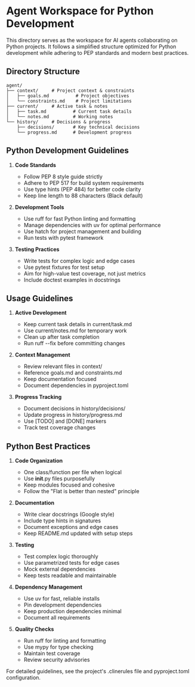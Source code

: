 # Agent Workspace for Python Development

This directory serves as the workspace for AI agents collaborating on Python projects. It follows a simplified structure optimized for Python development while adhering to PEP standards and modern best practices.

## Directory Structure

```
agent/
├── context/     # Project context & constraints
│   ├── goals.md          # Project objectives
│   └── constraints.md    # Project limitations
├── current/     # Active task & notes
│   ├── task.md          # Current task details
│   └── notes.md         # Working notes
└── history/     # Decisions & progress
    ├── decisions/       # Key technical decisions
    └── progress.md      # Development progress
```

## Python Development Guidelines

1. **Code Standards**
   - Follow PEP 8 style guide strictly
   - Adhere to PEP 517 for build system requirements
   - Use type hints (PEP 484) for better code clarity
   - Keep line length to 88 characters (Black default)

2. **Development Tools**
   - Use ruff for fast Python linting and formatting
   - Manage dependencies with uv for optimal performance
   - Use hatch for project management and building
   - Run tests with pytest framework

3. **Testing Practices**
   - Write tests for complex logic and edge cases
   - Use pytest fixtures for test setup
   - Aim for high-value test coverage, not just metrics
   - Include doctest examples in docstrings

## Usage Guidelines

1. **Active Development**
   - Keep current task details in current/task.md
   - Use current/notes.md for temporary work
   - Clean up after task completion
   - Run ruff --fix before committing changes

2. **Context Management**
   - Review relevant files in context/
   - Reference goals.md and constraints.md
   - Keep documentation focused
   - Document dependencies in pyproject.toml

3. **Progress Tracking**
   - Document decisions in history/decisions/
   - Update progress in history/progress.md
   - Use [TODO] and [DONE] markers
   - Track test coverage changes

## Python Best Practices

1. **Code Organization**
   - One class/function per file when logical
   - Use __init__.py files purposefully
   - Keep modules focused and cohesive
   - Follow the "Flat is better than nested" principle

2. **Documentation**
   - Write clear docstrings (Google style)
   - Include type hints in signatures
   - Document exceptions and edge cases
   - Keep README.md updated with setup steps

3. **Testing**
   - Test complex logic thoroughly
   - Use parametrized tests for edge cases
   - Mock external dependencies
   - Keep tests readable and maintainable

4. **Dependency Management**
   - Use uv for fast, reliable installs
   - Pin development dependencies
   - Keep production dependencies minimal
   - Document all requirements

5. **Quality Checks**
   - Run ruff for linting and formatting
   - Use mypy for type checking
   - Maintain test coverage
   - Review security advisories

For detailed guidelines, see the project's .clinerules file and pyproject.toml configuration.